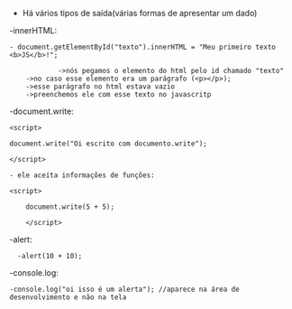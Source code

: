 
- Há vários tipos de saída(várias formas de apresentar um dado)

-innerHTML:

    - document.getElementById("texto").innerHTML = "Meu primeiro texto <b>JS</b>!";
         
            	->nós pegamos o elemento do html pelo id chamado "texto"
		->no caso esse elemento era um parágrafo (<p></p>);
		->esse parágrafo no html estava vazio
		->preenchemos ele com esse texto no javascritp
		
-document.write:

    <script>
            
	document.write("Oi escrito com documento.write");
        
    </script>

    - ele aceita informações de funções:

	<script>
            
	    document.write(5 + 5);
        
    	</script>


-alert:

      -alert(10 + 10);

-console.log:

	-console.log("oi isso é um alerta"); //aparece na área de desenvolvimento e não na tela
